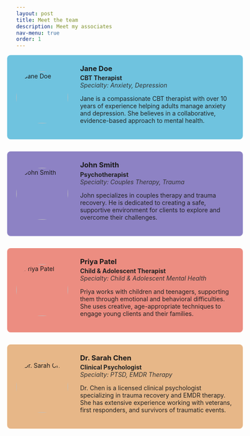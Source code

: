 ```yaml
---
layout: post
title: Meet the team
description: Meet my associates
nav-menu: true
order: 1
---
```


<div class="associates-list" style="display: flex; flex-direction: column; gap: 2em; align-items: center;">

  <div class="associate" style="background: #6fc3df; border-radius: 8px; padding: 1.5em; width: 100%;  display: flex; flex-direction: row; align-items: center; gap: 2em;">
    <div style="flex-shrink: 0;">
      <img src="assets/images/associate1.jpg" alt="Jane Doe" style="width:120px; height:120px; object-fit:cover; border-radius:50%;">
    </div>
    <div>
      <h3 style="margin: 0 0 0.2em 0;">Jane Doe</h3>
      <div style="font-weight: bold; color: #222;">CBT Therapist</div>
      <div style="font-style: italic; color: #333;">Specialty: Anxiety, Depression</div>
      <p style="margin-top: 1em; color: #222;">Jane is a compassionate CBT therapist with over 10 years of experience helping adults manage anxiety and depression. She believes in a collaborative, evidence-based approach to mental health.</p>
    </div>
  </div>

  <div class="associate" style="background: #8d82c4; border-radius: 8px; padding: 1.5em; width: 100%;  display: flex; flex-direction: row; align-items: center; gap: 2em;">
    <div style="flex-shrink: 0;">
      <img src="assets/images/associate2.jpg" alt="John Smith" style="width:120px; height:120px; object-fit:cover; border-radius:50%;">
    </div>
    <div>
      <h3 style="margin: 0 0 0.2em 0;">John Smith</h3>
      <div style="font-weight: bold; color: #222;">Psychotherapist</div>
      <div style="font-style: italic; color: #333;">Specialty: Couples Therapy, Trauma</div>
      <p style="margin-top: 1em; color: #222;">John specializes in couples therapy and trauma recovery. He is dedicated to creating a safe, supportive environment for clients to explore and overcome their challenges.</p>
    </div>
  </div>

  <div class="associate" style="background: #ec8d81; border-radius: 8px; padding: 1.5em; width: 100%;  display: flex; flex-direction: row; align-items: center; gap: 2em;">
    <div style="flex-shrink: 0;">
      <img src="assets/images/associate3.jpg" alt="Priya Patel" style="width:120px; height:120px; object-fit:cover; border-radius:50%;">
    </div>
    <div>
      <h3 style="margin: 0 0 0.2em 0;">Priya Patel</h3>
      <div style="font-weight: bold; color: #222;">Child & Adolescent Therapist</div>
      <div style="font-style: italic; color: #333;">Specialty: Child & Adolescent Mental Health</div>
      <p style="margin-top: 1em; color: #222;">Priya works with children and teenagers, supporting them through emotional and behavioral difficulties. She uses creative, age-appropriate techniques to engage young clients and their families.</p>
    </div>
  </div>

  <div class="associate" style="background: #e7b788; border-radius: 8px; padding: 1.5em; width: 100%;  display: flex; flex-direction: row; align-items: center; gap: 2em;">
    <div style="flex-shrink: 0;">
      <img src="assets/images/associate4.jpg" alt="Dr. Sarah Chen" style="width:120px; height:120px; object-fit:cover; border-radius:50%;">
    </div>
    <div>
      <h3 style="margin: 0 0 0.2em 0;">Dr. Sarah Chen</h3>
      <div style="font-weight: bold; color: #222;">Clinical Psychologist</div>
      <div style="font-style: italic; color: #333;">Specialty: PTSD, EMDR Therapy</div>
      <p style="margin-top: 1em; color: #222;">Dr. Chen is a licensed clinical psychologist specializing in trauma recovery and EMDR therapy. She has extensive experience working with veterans, first responders, and survivors of traumatic events.</p>
    </div>
  </div>

</div>

<!-- Replace the image paths with real associate photos as needed. --> 